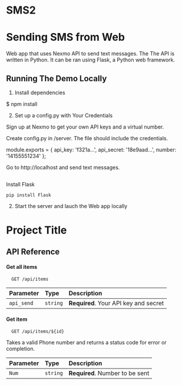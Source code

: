 # SMS2

# Sending SMS from Web

Web app that uses Nexmo API to send text messages. The The API is written in Python. It can be ran using Flask, a Python web framework.
## Running The Demo Locally
1. Install dependencies

$ npm install

2. Set up a config.py with Your Credentials

Sign up at Nexmo to get your own API keys and a virtual number.

Create config.py in /server. The file should include the credentials.

module.exports = {
  api_key: 'f321a...',
  api_secret: '18e9aad...',
  number: '14155551234'
};

Go to http://localhost and send text messages.
## 
Install Flask
```http
pip install Flask
```
2. Start the server and lauch the Web app locally
# Project Title

## API Reference

#### Get all items

```http
  GET /api/items
```

| Parameter | Type     | Description                |
| :-------- | :------- | :------------------------- |
| `api_send` | `string` | **Required**. Your API key and secret |

#### Get item

```http
  GET /api/items/${id}
```
Takes a valid Phone number and returns a status code for error or completion.



| Parameter | Type     | Description                       |
| :-------- | :------- | :-------------------------------- |
| `Num`      | `string` | **Required**. Number to be sent |

###

